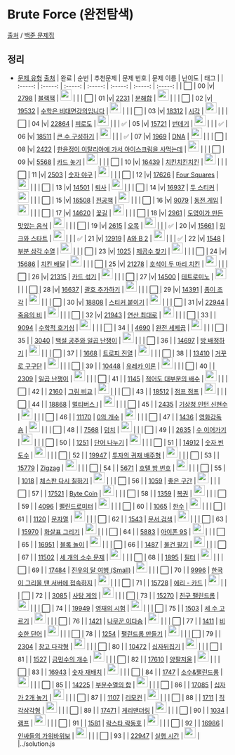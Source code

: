 # Brute Force (완전탐색)

[출처](https://github.com/tony9402/baekjoon) /
[백준 문제집](https://www.acmicpc.net/workbook/view/7645)

<h2>정리</h2>

- <a href="./">문제 유형</a>
  [출처](https://github.com/tony9402/baekjoon/tree/main/brute_force)
  | 완료 | 순번 | 추천문제 | 문제 번호 | 문제 이름 | 난이도 | 태그 |
  | :-----: | :-----: | :-----: | :-----: | :-----: | :-----: | :-----: |
  | ⬜️ | 00 |v| <a href="https://www.acmicpc.net/problem/2798" target="_blank">2798</a> | <a href="../solution/2798.js" target="_blank">블랙잭</a> | <img height="25px" width="25px" src="https://static.solved.ac/tier_small/4.svg"/> | |
  | ⬜️ | 01 |v| <a href="https://www.acmicpc.net/problem/2231" target="_blank">2231</a> | <a href="../solution/2231.js" target="_blank">분해합</a> | <img height="25px" width="25px" src="https://static.solved.ac/tier_small/4.svg"/> | |
  | ⬜️ | 02 |v| <a href="https://www.acmicpc.net/problem/19532" target="_blank">19532</a> | <a href="../solution/19532.js" target="_blank">수학은 비대면강의입니다</a> | <img height="25px" width="25px" src="https://static.solved.ac/tier_small/4.svg"/> | |
  | ⬜️ | 03 |v| <a href="https://www.acmicpc.net/problem/18312" target="_blank">18312</a> | <a href="../solution/18312.js" target="_blank">시각</a> | <img height="25px" width="25px" src="https://static.solved.ac/tier_small/4.svg"/> | |
  | ⬜️ | 04 |v| <a href="https://www.acmicpc.net/problem/22864" target="_blank">22864</a> | <a href="../solution/22864.js" target="_blank">피로도</a> | <img height="25px" width="25px" src="https://static.solved.ac/tier_small/4.svg"/> | |
  | ✅ | 05 |v| <a href="https://www.acmicpc.net/problem/15721" target="_blank">15721</a> | <a href="../solution/15721.js" target="_blank">번데기</a> | <img height="25px" width="25px" src="https://static.solved.ac/tier_small/6.svg"/> | |
  | ✅ | 06 |v| <a href="https://www.acmicpc.net/problem/18511" target="_blank">18511</a> | <a href="../solution/18511.js" target="_blank">큰 수 구성하기</a> | <img height="25px" width="25px" src="https://static.solved.ac/tier_small/6.svg"/> | |
  | ✅ | 07 |v| <a href="https://www.acmicpc.net/problem/1969" target="_blank">1969</a> | <a href="../solution/1969.js" target="_blank">DNA</a> | <img height="25px" width="25px" src="https://static.solved.ac/tier_small/7.svg"/> | |
  | ⬜️ | 08 |v| <a href="https://www.acmicpc.net/problem/2422" target="_blank">2422</a> | <a href="../solution/2422.js" target="_blank">한윤정이 이탈리아에 가서 아이스크림을 사먹는데</a> | <img height="25px" width="25px" src="https://static.solved.ac/tier_small/7.svg"/> | |
  | ⬜️ | 09 |v| <a href="https://www.acmicpc.net/problem/5568" target="_blank">5568</a> | <a href="../solution/5568.js" target="_blank">카드 놓기</a> | <img height="25px" width="25px" src="https://static.solved.ac/tier_small/7.svg"/> | |
  | ⬜️ | 10 |v| <a href="https://www.acmicpc.net/problem/16439" target="_blank">16439</a> | <a href="../solution/16439.js" target="_blank">치킨치킨치킨</a> | <img height="25px" width="25px" src="https://static.solved.ac/tier_small/7.svg"/> | |
  | ⬜️ | 11 |v| <a href="https://www.acmicpc.net/problem/2503" target="_blank">2503</a> | <a href="../solution/2503.js" target="_blank">숫자 야구</a> | <img height="25px" width="25px" src="https://static.solved.ac/tier_small/8.svg"/> | |
  | ⬜️ | 12 |v| <a href="https://www.acmicpc.net/problem/17626" target="_blank">17626</a> | <a href="../solution/17626.js" target="_blank">Four Squares</a> | <img height="25px" width="25px" src="https://static.solved.ac/tier_small/8.svg"/> | |
  | ⬜️ | 13 |v| <a href="https://www.acmicpc.net/problem/14501" target="_blank">14501</a> | <a href="../solution/14501.js" target="_blank">퇴사</a> | <img height="25px" width="25px" src="https://static.solved.ac/tier_small/8.svg"/> | |
  | ⬜️ | 14 |v| <a href="https://www.acmicpc.net/problem/16937" target="_blank">16937</a> | <a href="../solution/16937.js" target="_blank">두 스티커</a> | <img height="25px" width="25px" src="https://static.solved.ac/tier_small/8.svg"/> | |
  | ⬜️ | 15 |v| <a href="https://www.acmicpc.net/problem/16508" target="_blank">16508</a> | <a href="../solution/16508.js" target="_blank">전공책</a> | <img height="25px" width="25px" src="https://static.solved.ac/tier_small/8.svg"/> | |
  | ⬜️ | 16 |v| <a href="https://www.acmicpc.net/problem/9079" target="_blank">9079</a> | <a href="../solution/9079.js" target="_blank">동전 게임</a> | <img height="25px" width="25px" src="https://static.solved.ac/tier_small/9.svg"/> | |
  | ⬜️ | 17 |v| <a href="https://www.acmicpc.net/problem/14620" target="_blank">14620</a> | <a href="../solution/14620.js" target="_blank">꽃길</a> | <img height="25px" width="25px" src="https://static.solved.ac/tier_small/9.svg"/> | |
  | ⬜️ | 18 |v| <a href="https://www.acmicpc.net/problem/2961" target="_blank">2961</a> | <a href="../solution/2961.js" target="_blank">도영이가 만든 맛있는 음식</a> | <img height="25px" width="25px" src="https://static.solved.ac/tier_small/9.svg"/> | |
  | ⬜️ | 19 |v| <a href="https://www.acmicpc.net/problem/2615" target="_blank">2615</a> | <a href="../solution/2615.js" target="_blank">오목</a> | <img height="25px" width="25px" src="https://static.solved.ac/tier_small/10.svg"/> | |
  | ✅ | 20 |v| <a href="https://www.acmicpc.net/problem/15661" target="_blank">15661</a> | <a href="../solution/15661.js" target="_blank">링크와 스타트</a> | <img height="25px" width="25px" src="https://static.solved.ac/tier_small/10.svg"/> | |
  | ✅ | 21 |v| <a href="https://www.acmicpc.net/problem/12919" target="_blank">12919</a> | <a href="../solution/12919.js" target="_blank">A와 B 2</a> | <img height="25px" width="25px" src="https://static.solved.ac/tier_small/11.svg"/> | |
  | ✅ | 22 |v| <a href="https://www.acmicpc.net/problem/1548" target="_blank">1548</a> | <a href="../solution/1548.js" target="_blank">부분 삼각 수열</a> | <img height="25px" width="25px" src="https://static.solved.ac/tier_small/11.svg"/> | |
  | ⬜️ | 23 |v| <a href="https://www.acmicpc.net/problem/1025" target="_blank">1025</a> | <a href="../solution/1025.js" target="_blank">제곱수 찾기</a> | <img height="25px" width="25px" src="https://static.solved.ac/tier_small/11.svg"/> | |
  | ⬜️ | 24 |v| <a href="https://www.acmicpc.net/problem/15686" target="_blank">15686</a> | <a href="../solution/15686.js" target="_blank">치킨 배달</a> | <img height="25px" width="25px" src="https://static.solved.ac/tier_small/11.svg"/> | |
  | ⬜️ | 25 |v| <a href="https://www.acmicpc.net/problem/21278" target="_blank">21278</a> | <a href="../solution/21278.js" target="_blank">호석이 두 마리 치킨</a> | <img height="25px" width="25px" src="https://static.solved.ac/tier_small/11.svg"/> | |
  | ⬜️ | 26 |v| <a href="https://www.acmicpc.net/problem/21315" target="_blank">21315</a> | <a href="../solution/21315.js" target="_blank">카드 섞기</a> | <img height="25px" width="25px" src="https://static.solved.ac/tier_small/11.svg"/> | |
  | ⬜️ | 27 |v| <a href="https://www.acmicpc.net/problem/14500" target="_blank">14500</a> | <a href="../solution/14500.js" target="_blank">테트로미노</a> | <img height="25px" width="25px" src="https://static.solved.ac/tier_small/12.svg"/> | |
  | ⬜️ | 28 |v| <a href="https://www.acmicpc.net/problem/16637" target="_blank">16637</a> | <a href="../solution/16637.js" target="_blank">괄호 추가하기</a> | <img height="25px" width="25px" src="https://static.solved.ac/tier_small/13.svg"/> | |
  | ⬜️ | 29 |v| <a href="https://www.acmicpc.net/problem/14391" target="_blank">14391</a> | <a href="../solution/14391.js" target="_blank">종이 조각</a> | <img height="25px" width="25px" src="https://static.solved.ac/tier_small/13.svg"/> | |
  | ⬜️ | 30 |v| <a href="https://www.acmicpc.net/problem/18808" target="_blank">18808</a> | <a href="../solution/18808.js" target="_blank">스티커 붙이기</a> | <img height="25px" width="25px" src="https://static.solved.ac/tier_small/13.svg"/> | |
  | ⬜️ | 31 |v| <a href="https://www.acmicpc.net/problem/22944" target="_blank">22944</a> | <a href="../solution/22944.js" target="_blank">죽음의 비</a> | <img height="25px" width="25px" src="https://static.solved.ac/tier_small/13.svg"/> | |
  | ⬜️ | 32 |v| <a href="https://www.acmicpc.net/problem/21943" target="_blank">21943</a> | <a href="../solution/21943.js" target="_blank">연산 최대로</a> | <img height="25px" width="25px" src="https://static.solved.ac/tier_small/14.svg"/> | |
  | ⬜️ | 33 | | <a href="https://www.acmicpc.net/problem/9094" target="_blank">9094</a> | <a href="../solution/9094.js" target="_blank">수학적 호기심</a> | <img height="25px" width="25px" src="https://static.solved.ac/tier_small/3.svg"/> | |
  | ⬜️ | 34 | | <a href="https://www.acmicpc.net/problem/4690" target="_blank">4690</a> | <a href="../solution/4690.js" target="_blank">완전 세제곱</a> | <img height="25px" width="25px" src="https://static.solved.ac/tier_small/3.svg"/> | |
  | ⬜️ | 35 | | <a href="https://www.acmicpc.net/problem/3040" target="_blank">3040</a> | <a href="../solution/3040.js" target="_blank">백설 공주와 일곱 난쟁이</a> | <img height="25px" width="25px" src="https://static.solved.ac/tier_small/4.svg"/> | |
  | ⬜️ | 36 | | <a href="https://www.acmicpc.net/problem/14697" target="_blank">14697</a> | <a href="../solution/14697.js" target="_blank">방 배정하기</a> | <img height="25px" width="25px" src="https://static.solved.ac/tier_small/4.svg"/> | |
  | ⬜️ | 37 | | <a href="https://www.acmicpc.net/problem/1668" target="_blank">1668</a> | <a href="../solution/1668.js" target="_blank">트로피 진열</a> | <img height="25px" width="25px" src="https://static.solved.ac/tier_small/4.svg"/> | |
  | ⬜️ | 38 | | <a href="https://www.acmicpc.net/problem/13410" target="_blank">13410</a> | <a href="../solution/13410.js" target="_blank">거꾸로 구구단</a> | <img height="25px" width="25px" src="https://static.solved.ac/tier_small/4.svg"/> | |
  | ⬜️ | 39 | | <a href="https://www.acmicpc.net/problem/10448" target="_blank">10448</a> | <a href="../solution/10448.js" target="_blank">유레카 이론</a> | <img height="25px" width="25px" src="https://static.solved.ac/tier_small/5.svg"/> | |
  | ⬜️ | 40 | | <a href="https://www.acmicpc.net/problem/2309" target="_blank">2309</a> | <a href="../solution/2309.js" target="_blank">일곱 난쟁이</a> | <img height="25px" width="25px" src="https://static.solved.ac/tier_small/5.svg"/> | |
  | ⬜️ | 41 | | <a href="https://www.acmicpc.net/problem/1145" target="_blank">1145</a> | <a href="../solution/1145.js" target="_blank">적어도 대부분의 배수</a> | <img height="25px" width="25px" src="https://static.solved.ac/tier_small/5.svg"/> | |
  | ⬜️ | 42 | | <a href="https://www.acmicpc.net/problem/2160" target="_blank">2160</a> | <a href="../solution/2160.js" target="_blank">그림 비교</a> | <img height="25px" width="25px" src="https://static.solved.ac/tier_small/5.svg"/> | |
  | ⬜️ | 43 | | <a href="https://www.acmicpc.net/problem/18512" target="_blank">18512</a> | <a href="../solution/18512.js" target="_blank">점프 점프</a> | <img height="25px" width="25px" src="https://static.solved.ac/tier_small/5.svg"/> | |
  | ⬜️ | 44 | | <a href="https://www.acmicpc.net/problem/18868" target="_blank">18868</a> | <a href="../solution/18868.js" target="_blank">멀티버스 Ⅰ</a> | <img height="25px" width="25px" src="https://static.solved.ac/tier_small/5.svg"/> | |
  | ⬜️ | 45 | | <a href="https://www.acmicpc.net/problem/2435" target="_blank">2435</a> | <a href="../solution/2435.js" target="_blank">기상청 인턴 신현수</a> | <img height="25px" width="25px" src="https://static.solved.ac/tier_small/5.svg"/> | |
  | ⬜️ | 46 | | <a href="https://www.acmicpc.net/problem/11170" target="_blank">11170</a> | <a href="../solution/11170.js" target="_blank">0의 개수</a> | <img height="25px" width="25px" src="https://static.solved.ac/tier_small/5.svg"/> | |
  | ⬜️ | 47 | | <a href="https://www.acmicpc.net/problem/1436" target="_blank">1436</a> | <a href="../solution/1436.js" target="_blank">영화감독 숌</a> | <img height="25px" width="25px" src="https://static.solved.ac/tier_small/6.svg"/> | |
  | ⬜️ | 48 | | <a href="https://www.acmicpc.net/problem/7568" target="_blank">7568</a> | <a href="../solution/7568.js" target="_blank">덩치</a> | <img height="25px" width="25px" src="https://static.solved.ac/tier_small/6.svg"/> | |
  | ⬜️ | 49 | | <a href="https://www.acmicpc.net/problem/2635" target="_blank">2635</a> | <a href="../solution/2635.js" target="_blank">수 이어가기</a> | <img height="25px" width="25px" src="https://static.solved.ac/tier_small/6.svg"/> | |
  | ⬜️ | 50 | | <a href="https://www.acmicpc.net/problem/1251" target="_blank">1251</a> | <a href="../solution/1251.js" target="_blank">단어 나누기</a> | <img height="25px" width="25px" src="https://static.solved.ac/tier_small/6.svg"/> | |
  | ⬜️ | 51 | | <a href="https://www.acmicpc.net/problem/14912" target="_blank">14912</a> | <a href="../solution/14912.js" target="_blank">숫자 빈도수</a> | <img height="25px" width="25px" src="https://static.solved.ac/tier_small/6.svg"/> | |
  | ⬜️ | 52 | | <a href="https://www.acmicpc.net/problem/19947" target="_blank">19947</a> | <a href="../solution/19947.js" target="_blank">투자의 귀재 배주형</a> | <img height="25px" width="25px" src="https://static.solved.ac/tier_small/6.svg"/> | |
  | ⬜️ | 53 | | <a href="https://www.acmicpc.net/problem/15779" target="_blank">15779</a> | <a href="../solution/15779.js" target="_blank">Zigzag</a> | <img height="25px" width="25px" src="https://static.solved.ac/tier_small/6.svg"/> | |
  | ⬜️ | 54 | | <a href="https://www.acmicpc.net/problem/5671" target="_blank">5671</a> | <a href="../solution/5671.js" target="_blank">호텔 방 번호</a> | <img height="25px" width="25px" src="https://static.solved.ac/tier_small/6.svg"/> | |
  | ⬜️ | 55 | | <a href="https://www.acmicpc.net/problem/1018" target="_blank">1018</a> | <a href="../solution/1018.js" target="_blank">체스판 다시 칠하기</a> | <img height="25px" width="25px" src="https://static.solved.ac/tier_small/7.svg"/> | |
  | ⬜️ | 56 | | <a href="https://www.acmicpc.net/problem/1059" target="_blank">1059</a> | <a href="../solution/1059.js" target="_blank">좋은 구간</a> | <img height="25px" width="25px" src="https://static.solved.ac/tier_small/7.svg"/> | |
  | ⬜️ | 57 | | <a href="https://www.acmicpc.net/problem/17521" target="_blank">17521</a> | <a href="../solution/17521.js" target="_blank">Byte Coin</a> | <img height="25px" width="25px" src="https://static.solved.ac/tier_small/7.svg"/> | |
  | ⬜️ | 58 | | <a href="https://www.acmicpc.net/problem/1359" target="_blank">1359</a> | <a href="../solution/1359.js" target="_blank">복권</a> | <img height="25px" width="25px" src="https://static.solved.ac/tier_small/7.svg"/> | |
  | ⬜️ | 59 | | <a href="https://www.acmicpc.net/problem/4096" target="_blank">4096</a> | <a href="../solution/4096.js" target="_blank">팰린드로미터</a> | <img height="25px" width="25px" src="https://static.solved.ac/tier_small/7.svg"/> | |
  | ⬜️ | 60 | | <a href="https://www.acmicpc.net/problem/1065" target="_blank">1065</a> | <a href="../solution/1065.js" target="_blank">한수</a> | <img height="25px" width="25px" src="https://static.solved.ac/tier_small/7.svg"/> | |
  | ⬜️ | 61 | | <a href="https://www.acmicpc.net/problem/1120" target="_blank">1120</a> | <a href="../solution/1120.js" target="_blank">문자열</a> | <img height="25px" width="25px" src="https://static.solved.ac/tier_small/7.svg"/> | |
  | ⬜️ | 62 | | <a href="https://www.acmicpc.net/problem/1543" target="_blank">1543</a> | <a href="../solution/1543.js" target="_blank">문서 검색</a> | <img height="25px" width="25px" src="https://static.solved.ac/tier_small/7.svg"/> | |
  | ⬜️ | 63 | | <a href="https://www.acmicpc.net/problem/15970" target="_blank">15970</a> | <a href="../solution/15970.js" target="_blank">화살표 그리기</a> | <img height="25px" width="25px" src="https://static.solved.ac/tier_small/7.svg"/> | |
  | ⬜️ | 64 | | <a href="https://www.acmicpc.net/problem/5883" target="_blank">5883</a> | <a href="../solution/5883.js" target="_blank">아이폰 9S</a> | <img height="25px" width="25px" src="https://static.solved.ac/tier_small/7.svg"/> | |
  | ⬜️ | 65 | | <a href="https://www.acmicpc.net/problem/16951" target="_blank">16951</a> | <a href="../solution/16951.js" target="_blank">블록 놀이</a> | <img height="25px" width="25px" src="https://static.solved.ac/tier_small/7.svg"/> | |
  | ⬜️ | 66 | | <a href="https://www.acmicpc.net/problem/1487" target="_blank">1487</a> | <a href="../solution/1487.js" target="_blank">물건 팔기</a> | <img height="25px" width="25px" src="https://static.solved.ac/tier_small/7.svg"/> | |
  | ⬜️ | 67 | | <a href="https://www.acmicpc.net/problem/11502" target="_blank">11502</a> | <a href="../solution/11502.js" target="_blank">세 개의 소수 문제</a> | <img height="25px" width="25px" src="https://static.solved.ac/tier_small/7.svg"/> | |
  | ⬜️ | 68 | | <a href="https://www.acmicpc.net/problem/1895" target="_blank">1895</a> | <a href="../solution/1895.js" target="_blank">필터</a> | <img height="25px" width="25px" src="https://static.solved.ac/tier_small/7.svg"/> | |
  | ⬜️ | 69 | | <a href="https://www.acmicpc.net/problem/17484" target="_blank">17484</a> | <a href="../solution/17484.js" target="_blank">진우의 달 여행 (Small)</a> | <img height="25px" width="25px" src="https://static.solved.ac/tier_small/8.svg"/> | |
  | ⬜️ | 70 | | <a href="https://www.acmicpc.net/problem/9996" target="_blank">9996</a> | <a href="../solution/9996.js" target="_blank">한국이 그리울 땐 서버에 접속하지</a> | <img height="25px" width="25px" src="https://static.solved.ac/tier_small/8.svg"/> | |
  | ⬜️ | 71 | | <a href="https://www.acmicpc.net/problem/15728" target="_blank">15728</a> | <a href="../solution/15728.js" target="_blank">에리 - 카드</a> | <img height="25px" width="25px" src="https://static.solved.ac/tier_small/8.svg"/> | |
  | ⬜️ | 72 | | <a href="https://www.acmicpc.net/problem/3085" target="_blank">3085</a> | <a href="../solution/3085.js" target="_blank">사탕 게임</a> | <img height="25px" width="25px" src="https://static.solved.ac/tier_small/9.svg"/> | |
  | ⬜️ | 73 | | <a href="https://www.acmicpc.net/problem/15270" target="_blank">15270</a> | <a href="../solution/15270.js" target="_blank">친구 팰린드롬</a> | <img height="25px" width="25px" src="https://static.solved.ac/tier_small/9.svg"/> | |
  | ⬜️ | 74 | | <a href="https://www.acmicpc.net/problem/19949" target="_blank">19949</a> | <a href="../solution/19949.js" target="_blank">영재의 시험</a> | <img height="25px" width="25px" src="https://static.solved.ac/tier_small/9.svg"/> | |
  | ⬜️ | 75 | | <a href="https://www.acmicpc.net/problem/1503" target="_blank">1503</a> | <a href="../solution/1503.js" target="_blank">세 수 고르기</a> | <img height="25px" width="25px" src="https://static.solved.ac/tier_small/9.svg"/> | |
  | ⬜️ | 76 | | <a href="https://www.acmicpc.net/problem/1421" target="_blank">1421</a> | <a href="../solution/1421.js" target="_blank">나무꾼 이다솜</a> | <img height="25px" width="25px" src="https://static.solved.ac/tier_small/9.svg"/> | |
  | ⬜️ | 77 | | <a href="https://www.acmicpc.net/problem/1411" target="_blank">1411</a> | <a href="../solution/1411.js" target="_blank">비슷한 단어</a> | <img height="25px" width="25px" src="https://static.solved.ac/tier_small/9.svg"/> | |
  | ⬜️ | 78 | | <a href="https://www.acmicpc.net/problem/1254" target="_blank">1254</a> | <a href="../solution/1254.js" target="_blank">팰린드롬 만들기</a> | <img height="25px" width="25px" src="https://static.solved.ac/tier_small/9.svg"/> | |
  | ⬜️ | 79 | | <a href="https://www.acmicpc.net/problem/2304" target="_blank">2304</a> | <a href="../solution/2304.js" target="_blank">창고 다각형</a> | <img height="25px" width="25px" src="https://static.solved.ac/tier_small/9.svg"/> | |
  | ⬜️ | 80 | | <a href="https://www.acmicpc.net/problem/10472" target="_blank">10472</a> | <a href="../solution/10472.js" target="_blank">십자뒤집기</a> | <img height="25px" width="25px" src="https://static.solved.ac/tier_small/10.svg"/> | |
  | ⬜️ | 81 | | <a href="https://www.acmicpc.net/problem/1527" target="_blank">1527</a> | <a href="../solution/1527.js" target="_blank">금민수의 개수</a> | <img height="25px" width="25px" src="https://static.solved.ac/tier_small/10.svg"/> | |
  | ⬜️ | 82 | | <a href="https://www.acmicpc.net/problem/17610" target="_blank">17610</a> | <a href="../solution/17610.js" target="_blank">양팔저울</a> | <img height="25px" width="25px" src="https://static.solved.ac/tier_small/10.svg"/> | |
  | ⬜️ | 83 | | <a href="https://www.acmicpc.net/problem/16943" target="_blank">16943</a> | <a href="../solution/16943.js" target="_blank">숫자 재배치</a> | <img height="25px" width="25px" src="https://static.solved.ac/tier_small/10.svg"/> | |
  | ⬜️ | 84 | | <a href="https://www.acmicpc.net/problem/1747" target="_blank">1747</a> | <a href="../solution/1747.js" target="_blank">소수&팰린드롬</a> | <img height="25px" width="25px" src="https://static.solved.ac/tier_small/10.svg"/> | |
  | ⬜️ | 85 | | <a href="https://www.acmicpc.net/problem/14225" target="_blank">14225</a> | <a href="../solution/14225.js" target="_blank">부분수열의 합</a> | <img height="25px" width="25px" src="https://static.solved.ac/tier_small/10.svg"/> | |
  | ⬜️ | 86 | | <a href="https://www.acmicpc.net/problem/17085" target="_blank">17085</a> | <a href="../solution/17085.js" target="_blank">십자가 2개 놓기</a> | <img height="25px" width="25px" src="https://static.solved.ac/tier_small/11.svg"/> | |
  | ⬜️ | 87 | | <a href="https://www.acmicpc.net/problem/1107" target="_blank">1107</a> | <a href="../solution/1107.js" target="_blank">리모컨</a> | <img height="25px" width="25px" src="https://static.solved.ac/tier_small/11.svg"/> | |
  | ⬜️ | 88 | | <a href="https://www.acmicpc.net/problem/1711" target="_blank">1711</a> | <a href="../solution/1711.js" target="_blank">직각삼각형</a> | <img height="25px" width="25px" src="https://static.solved.ac/tier_small/11.svg"/> | |
  | ⬜️ | 89 | | <a href="https://www.acmicpc.net/problem/17471" target="_blank">17471</a> | <a href="../solution/17471.js" target="_blank">게리맨더링</a> | <img height="25px" width="25px" src="https://static.solved.ac/tier_small/12.svg"/> | |
  | ⬜️ | 90 | | <a href="https://www.acmicpc.net/problem/1034" target="_blank">1034</a> | <a href="../solution/1034.js" target="_blank">램프</a> | <img height="25px" width="25px" src="https://static.solved.ac/tier_small/12.svg"/> | |
  | ⬜️ | 91 | | <a href="https://www.acmicpc.net/problem/1581" target="_blank">1581</a> | <a href="../solution/1581.js" target="_blank">락스타 락동호</a> | <img height="25px" width="25px" src="https://static.solved.ac/tier_small/12.svg"/> | |
  | ⬜️ | 92 | | <a href="https://www.acmicpc.net/problem/16986" target="_blank">16986</a> | <a href="../solution/16986.js" target="_blank">인싸들의 가위바위보</a> | <img height="25px" width="25px" src="https://static.solved.ac/tier_small/13.svg"/> | |
  | ⬜️ | 93 | | <a href="https://www.acmicpc.net/problem/22947" target="_blank">22947</a> | <a href="../solution/22947.js" target="_blank">실행 시간</a> | <img height="25px" width="25px" src="https://static.solved.ac/tier_small/14.svg"/> | |../solution.js
